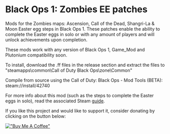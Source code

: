 # Black Ops 1: Zombies EE patches
Mods for the Zombies maps: Ascension, Call of the Dead, Shangri-La & Moon Easter egg steps in Black Ops 1. These patches enable the ability to complete the Easter eggs in solo or with any amount of players and will unlock achievements upon completion.

These mods work with any version of Black Ops 1, Game_Mod and Plutonium compatibility soon.

To install, download the .ff files in the release section and extract the files to "steamapps\common\Call of Duty Black Ops\zone\Common"

Compile from source using the Call of Duty: Black Ops - Mod Tools (BETA): steam://install/42740

For more info about this mod (such as the steps to complete the Easter eggs in solo), read the associated Steam [guide](https://steamcommunity.com/sharedfiles/filedetails/?id=3041320930).

If you like this project and would like to support it, consider donating by clicking on the button below:

[!["Buy Me A Coffee"](https://www.buymeacoffee.com/assets/img/custom_images/orange_img.png)](https://www.buymeacoffee.com/reubenukgb)
